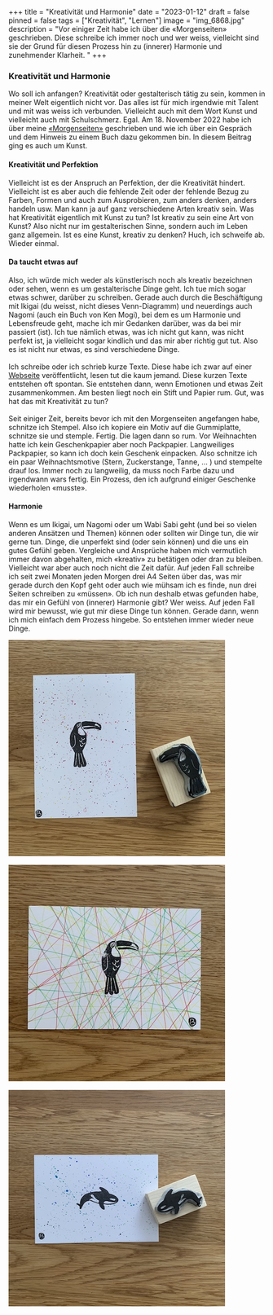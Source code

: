 +++
title = "Kreativität und Harmonie"
date = "2023-01-12"
draft = false
pinned = false
tags = ["Kreativität", "Lernen"]
image = "img_6868.jpg"
description = "Vor einiger Zeit habe ich über die «Morgenseiten» geschrieben. Diese schreibe ich immer noch und wer weiss, vielleicht sind sie der Grund für diesen Prozess hin zu (innerer) Harmonie und zunehmender Klarheit. "
+++
### Kreativität und Harmonie

Wo soll ich anfangen? Kreativität oder gestalterisch tätig zu sein, kommen in meiner Welt eigentlich nicht vor. Das alles ist für mich irgendwie mit Talent und mit was weiss ich verbunden. Vielleicht auch mit dem Wort Kunst und vielleicht auch mit Schulschmerz. Egal. Am 18. November 2022 habe ich über meine [«Morgenseiten»](https://www.bensblog.ch/morgenseiten/) geschrieben und wie ich über ein Gespräch und dem Hinweis zu einem Buch dazu gekommen bin. In diesem Beitrag ging es auch um Kunst. 

#### Kreativität und Perfektion

Vielleicht ist es der Anspruch an Perfektion, der die Kreativität hindert. Vielleicht ist es aber auch die fehlende Zeit oder der fehlende Bezug zu Farben, Formen und auch zum Ausprobieren, zum anders denken, anders handeln usw. Man kann ja auf ganz verschiedene Arten kreativ sein. Was hat Kreativität eigentlich mit Kunst zu tun? Ist kreativ zu sein eine Art von Kunst? Also nicht nur im gestalterischen Sinne, sondern auch im Leben ganz allgemein. Ist es eine Kunst, kreativ zu denken? Huch, ich schweife ab. Wieder einmal.

#### Da taucht etwas auf

Also, ich würde mich weder als künstlerisch noch als kreativ bezeichnen oder sehen, wenn es um gestalterische Dinge geht. Ich tue mich sogar etwas schwer, darüber zu schreiben. Gerade auch durch die Beschäftigung mit Ikigai (du weisst, nicht dieses Venn-Diagramm) und neuerdings auch Nagomi (auch ein Buch von Ken Mogi), bei dem es um Harmonie und Lebensfreude geht, mache ich mir Gedanken darüber, was da bei mir passiert (ist). Ich tue nämlich etwas, was ich nicht gut kann, was nicht perfekt ist, ja vielleicht sogar kindlich und das mir aber richtig gut tut. Also es ist nicht nur etwas, es sind verschiedene Dinge. \
\
Ich schreibe oder ich schrieb kurze Texte. Diese habe ich zwar auf einer [Webseite](https://www.denk-weise.ch) veröffentlicht, lesen tut die kaum jemand. Diese kurzen Texte entstehen oft spontan. Sie entstehen dann, wenn Emotionen und etwas Zeit zusammenkommen. Am besten liegt noch ein Stift und Papier rum. Gut, was hat das mit Kreativität zu tun? \
\
Seit einiger Zeit, bereits bevor ich mit den Morgenseiten angefangen habe, schnitze ich Stempel. Also ich kopiere ein Motiv auf die Gummiplatte, schnitze sie und stemple. Fertig. Die lagen dann so rum. Vor Weihnachten hatte ich kein Geschenkpapier aber noch Packpapier. Langweiliges Packpapier, so kann ich doch kein Geschenk einpacken. Also schnitze ich ein paar Weihnachtsmotive (Stern, Zuckerstange, Tanne, ... ) und stempelte drauf los. Immer noch zu langweilig, da muss noch Farbe dazu und irgendwann wars fertig. Ein Prozess, den ich aufgrund einiger Geschenke wiederholen «musste». 

#### Harmonie

Wenn es um Ikigai, um Nagomi oder um Wabi Sabi geht (und bei so vielen anderen Ansätzen und Themen) können oder sollten wir Dinge tun, die wir gerne tun. Dinge, die unperfekt sind (oder sein können) und die uns ein gutes Gefühl geben. Vergleiche und Ansprüche haben mich vermutlich immer davon abgehalten, mich «kreativ» zu betätigen oder dran zu bleiben. Vielleicht war aber auch noch nicht die Zeit dafür. Auf jeden Fall schreibe ich seit zwei Monaten jeden Morgen drei A4 Seiten über das, was mir gerade durch den Kopf geht oder auch wie mühsam ich es finde, nun drei Seiten schreiben zu «müssen». Ob ich nun deshalb etwas gefunden habe, das mir ein Gefühl von (innerer) Harmonie gibt? Wer weiss. Auf jeden Fall wird mir bewusst, wie gut mir diese Dinge tun können. Gerade dann, wenn ich mich einfach dem Prozess hingebe. So entstehen immer wieder neue Dinge.

![](img_6867.jpg)

![](img_6868.jpg)

![](img_6869.jpg)